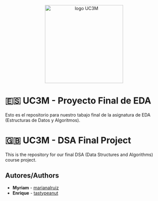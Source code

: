 <p align="center"><a href="https://uc3m.es"><img src="https://upload.wikimedia.org/wikipedia/commons/8/88/Acronimo_nombre3l.jpg" alt="logo UC3M" width="250"/></a></p>

# :es: UC3M - Proyecto Final de EDA
Esto es el repositorio para nuestro tabajo final de la asignatura de EDA (Estructuras de Datos y Algoritmos).
# :uk: UC3M - DSA Final Project
This is the repository for our final DSA (Data Structures and Algorithms) course project.

## Autores/Authors

* **Myriam** - [marianalruiz](https://github.com/marianalruiz)
* **Enrique** - [tastypeanut](https://github.com/tastypeanut)

